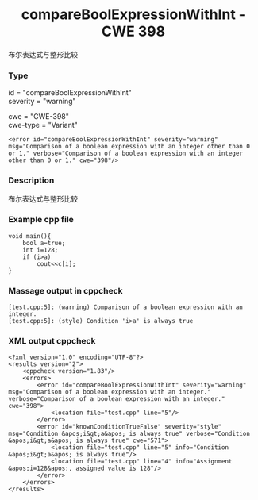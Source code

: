 # <center> compareBoolExpressionWithInt - CWE 398

布尔表达式与整形比较	

### Type

id = "compareBoolExpressionWithInt"  
severity = "warning"

cwe = "CWE-398"  
cwe-type = "Variant"

    <error id="compareBoolExpressionWithInt" severity="warning" msg="Comparison of a boolean expression with an integer other than 0 or 1." verbose="Comparison of a boolean expression with an integer other than 0 or 1." cwe="398"/>



### Description

布尔表达式与整形比较	



### Example cpp file

	void main(){
		bool a=true;
		int i=128;
		if (i>a)
			cout<<c[i];
	}

### Massage output in cppcheck

	[test.cpp:5]: (warning) Comparison of a boolean expression with an integer.
	[test.cpp:5]: (style) Condition 'i>a' is always true



### XML output cppcheck
	
	<?xml version="1.0" encoding="UTF-8"?>
	<results version="2">
	    <cppcheck version="1.83"/>
	    <errors>
	        <error id="compareBoolExpressionWithInt" severity="warning" msg="Comparison of a boolean expression with an integer." verbose="Comparison of a boolean expression with an integer." cwe="398">
	            <location file="test.cpp" line="5"/>
	        </error>
	        <error id="knownConditionTrueFalse" severity="style" msg="Condition &apos;i&gt;a&apos; is always true" verbose="Condition &apos;i&gt;a&apos; is always true" cwe="571">
	            <location file="test.cpp" line="5" info="Condition &apos;i&gt;a&apos; is always true"/>
	            <location file="test.cpp" line="4" info="Assignment &apos;i=128&apos;, assigned value is 128"/>
	        </error>
	    </errors>
	</results>



